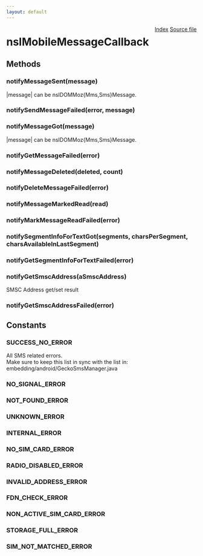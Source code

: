 ```yaml
---
layout: default
---
```

<div class='links' style='float:right'><a href="../index.html">Index</a>
<a href="http://dxr.mozilla.org/mozilla-central/source/dom/mobilemessage/interfaces/nsIMobileMessageCallback.idl">Source file</a>
</div>

# nsIMobileMessageCallback #

## Methods ##

### notifyMessageSent(message) ###
  
|message| can be nsIDOMMoz{Mms,Sms}Message.  
  

### notifySendMessageFailed(error, message) ###

### notifyMessageGot(message) ###
  
|message| can be nsIDOMMoz{Mms,Sms}Message.  
  

### notifyGetMessageFailed(error) ###

### notifyMessageDeleted(deleted, count) ###

### notifyDeleteMessageFailed(error) ###

### notifyMessageMarkedRead(read) ###

### notifyMarkMessageReadFailed(error) ###

### notifySegmentInfoForTextGot(segments, charsPerSegment, charsAvailableInLastSegment) ###

### notifyGetSegmentInfoForTextFailed(error) ###

### notifyGetSmscAddress(aSmscAddress) ###
  
 SMSC Address get/set result  
  

### notifyGetSmscAddressFailed(error) ###

## Constants ##

### SUCCESS_NO_ERROR ###
  
All SMS related errors.  
Make sure to keep this list in sync with the list in:  
embedding/android/GeckoSmsManager.java  
  

### NO_SIGNAL_ERROR ###

### NOT_FOUND_ERROR ###

### UNKNOWN_ERROR ###

### INTERNAL_ERROR ###

### NO_SIM_CARD_ERROR ###

### RADIO_DISABLED_ERROR ###

### INVALID_ADDRESS_ERROR ###

### FDN_CHECK_ERROR ###

### NON_ACTIVE_SIM_CARD_ERROR ###

### STORAGE_FULL_ERROR ###

### SIM_NOT_MATCHED_ERROR ###
